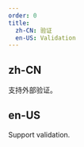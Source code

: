 ```yaml
---
order: 0
title:
  zh-CN: 验证
  en-US: Validation
---
```


## zh-CN

支持外部验证。

## en-US

Support validation.
